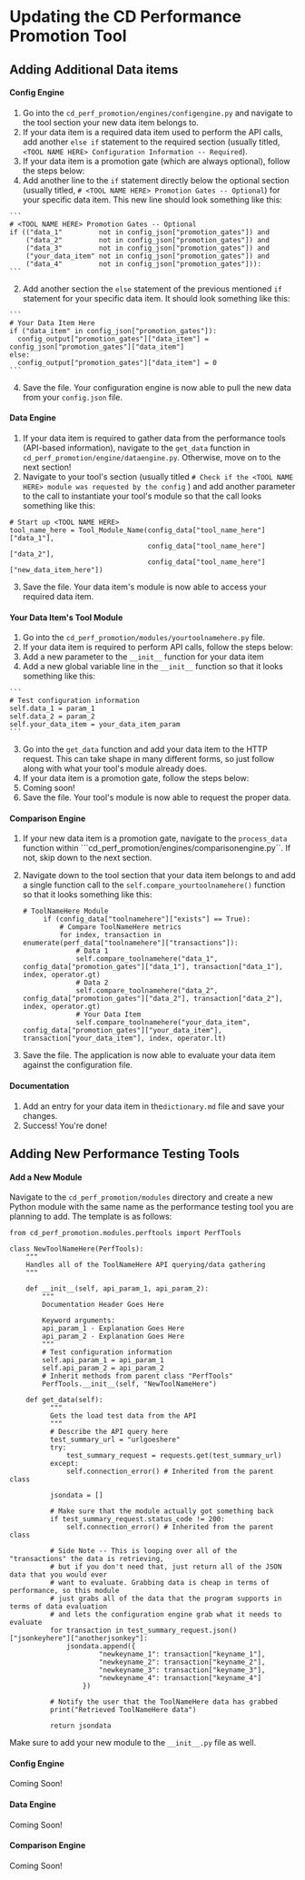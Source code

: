 # Updating the CD Performance Promotion Tool

## Adding Additional Data items
#### Config Engine
1. Go into the ```cd_perf_promotion/engines/configengine.py``` and navigate to the tool section your new data item belongs to.
2. If your data item is a required data item used to perform the API calls, add another ```else if``` statement to the required section (usually titled, ```<TOOL NAME HERE> Configuration Information -- Required```).
3. If your data item is a promotion gate (which are always optional), follow the steps below:
  1. Add another line to the ``if`` statement directly below the optional section (usually titled, ```# <TOOL NAME HERE> Promotion Gates -- Optional```) for your specific data item. This new line should look something like this:

    ```
    # <TOOL NAME HERE> Promotion Gates -- Optional
    if (("data_1"         not in config_json["promotion_gates"]) and
        ("data_2"         not in config_json["promotion_gates"]) and
        ("data_3"         not in config_json["promotion_gates"]) and
        ("your_data_item" not in config_json["promotion_gates"]) and
        ("data_4"         not in config_json["promotion_gates"])):
    ```
  2. Add another section the ``else`` statement of the previous mentioned ``if`` statement for your specific data item. It should look something like this:

    ```
    # Your Data Item Here
    if ("data_item" in config_json["promotion_gates"]):
      config_output["promotion_gates"]["data_item"] = config_json["promotion_gates"]["data_item"]
    else:
      config_output["promotion_gates"]["data_item"] = 0
    ```
4. Save the file. Your configuration engine is now able to pull the new data from your ```config.json``` file.

#### Data Engine
1. If your data item is required to gather data from the performance tools (API-based information), navigate to the ```get_data``` function in ```cd_perf_promotion/engine/dataengine.py```. Otherwise, move on to the next section!
2. Navigate to your tool's section (usually titled ```# Check if the <TOOL NAME HERE> module was requested by the config``` ) and add another parameter to the call to instantiate your tool's module so that the call looks something like this:

  ```
  # Start up <TOOL NAME HERE>
  tool_name_here = Tool_Module_Name(config_data["tool_name_here"]["data_1"],
                                    config_data["tool_name_here"]["data_2"],
                                    config_data["tool_name_here"]["new_data_item_here"])
  ```
3. Save the file. Your data item's module is now able to access your required data item.

#### Your Data Item's Tool Module
1. Go into the ```cd_perf_promotion/modules/yourtoolnamehere.py``` file.
2. If your data item is required to perform API calls, follow the steps below:
  1. Add a new parameter to the ``__init__`` function for your data item
  2. Add a new global variable line in the ``__init__`` function so that it looks something like this:

    ```
    # Test configuration information
    self.data_1 = param_1
    self.data_2 = param_2
    self.your_data_item = your_data_item_param
    ```
  3. Go into the ```get_data``` function and add your data item to the HTTP request. This can take shape in many different forms, so just follow along with what your tool's module already does.
3. If your data item is a promotion gate, follow the steps below:
  1. Coming soon!
4. Save the file. Your tool's module is now able to request the proper data.

#### Comparison Engine
1. If your new data item is a promotion gate, navigate to the ```process_data``` function within ```cd_perf_promotion/engines/comparisonengine.py``. If not, skip down to the next section.
2. Navigate down to the tool section that your data item belongs to and add a single function call to the ```self.compare_yourtoolnamehere()``` function so that it looks something like this:

   ```
   # ToolNameHere Module
        if (config_data["toolnamehere"]["exists"] == True):
            # Compare ToolNameHere metrics
            for index, transaction in enumerate(perf_data["toolnamehere"]["transactions"]):
                # Data 1
                self.compare_toolnamehere("data_1", config_data["promotion_gates"]["data_1"], transaction["data_1"], index, operator.gt)
                # Data 2
                self.compare_toolnamehere("data_2", config_data["promotion_gates"]["data_2"], transaction["data_2"], index, operator.gt)
                # Your Data Item
                self.compare_toolnamehere("your_data_item", config_data["promotion_gates"]["your_data_item"], transaction["your_data_item"], index, operator.lt)
    ```
3. Save the file. The application is now able to evaluate your data item against the configuration file.

#### Documentation
1. Add an entry for your data item in the``dictionary.md`` file and save your changes.
2. Success! You're done!

## Adding New Performance Testing Tools
#### Add a New Module
Navigate to the ```cd_perf_promotion/modules``` directory and create a new Python module with the same name as the performance testing tool you are planning to add. The template is as follows:

  ```
  from cd_perf_promotion.modules.perftools import PerfTools

  class NewToolNameHere(PerfTools):
      """
      Handles all of the ToolNameHere API querying/data gathering
      """

      def __init__(self, api_param_1, api_param_2):
          """
          Documentation Header Goes Here

          Keyword arguments:
          api_param_1 - Explanation Goes Here
          api_param_2 - Explanation Goes Here
          """
          # Test configuration information
          self.api_param_1 = api_param_1
          self.api_param_2 = api_param_2
          # Inherit methods from parent class "PerfTools"
          PerfTools.__init__(self, "NewToolNameHere")

      def get_data(self):
            """
            Gets the load test data from the API
            """
            # Describe the API query here
            test_summary_url = "urlgoeshere"
            try:
                test_summary_request = requests.get(test_summary_url)
            except:
                self.connection_error() # Inherited from the parent class

            jsondata = []

            # Make sure that the module actually got something back
            if test_summary_request.status_code != 200:
                self.connection_error() # Inherited from the parent class

            # Side Note -- This is looping over all of the "transactions" the data is retrieving,
            # but if you don't need that, just return all of the JSON data that you would ever
            # want to evaluate. Grabbing data is cheap in terms of performance, so this module
            # just grabs all of the data that the program supports in terms of data evaluation
            # and lets the configuration engine grab what it needs to evaluate
            for transaction in test_summary_request.json()["jsonkeyhere"]["anotherjsonkey"]:
                jsondata.append({
                        "newkeyname_1": transaction["keyname_1"],
                        "newkeyname_2": transaction["keyname_2"],
                        "newkeyname_3": transaction["keyname_3"],
                        "newkeyname_4": transaction["keyname_4"]
                    })

            # Notify the user that the ToolNameHere data has grabbed
            print("Retrieved ToolNameHere data")

            return jsondata
  ```
Make sure to add your new module to the ```__init__.py``` file as well.

#### Config Engine
Coming Soon!

#### Data Engine
Coming Soon!

#### Comparison Engine
Coming Soon!
